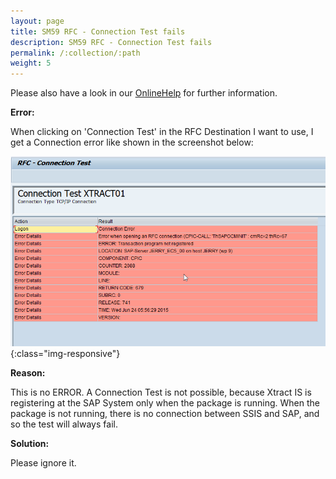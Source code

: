 ```yaml
---
layout: page
title: SM59 RFC - Connection Test fails
description: SM59 RFC - Connection Test fails
permalink: /:collection/:path
weight: 5
---
```


Please also have a look in our [OnlineHelp](https://help.theobald-software.com/en/) for further information.

**Error:**

When clicking on 'Connection Test' in the RFC Destination I want to use, I get a Connection error like shown in the screenshot below:


![RFC-ConnectionTest](/img/contents/RFC-ConnectionTest.png){:class="img-responsive"}


**Reason:**

This is no ERROR. A Connection Test is not possible, because Xtract IS is registering at the SAP System only when the package is running. When the package is not running, there is no connection between SSIS and SAP, and so the test will always fail.


**Solution:**

Please ignore it.